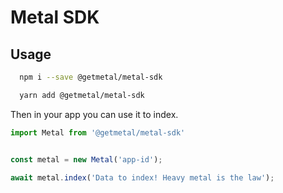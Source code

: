# Metal SDK

## Usage

```bash
  npm i --save @getmetal/metal-sdk

  yarn add @getmetal/metal-sdk
```

Then in your app you can use it to index.


```javascript
import Metal from '@getmetal/metal-sdk'


const metal = new Metal('app-id');

await metal.index('Data to index! Heavy metal is the law');

```